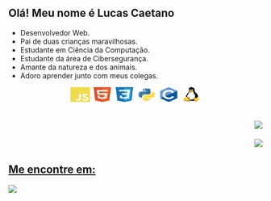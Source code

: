 ## Olá! Meu nome é Lucas Caetano

  - Desenvolvedor Web.
  - Pai de duas crianças maravilhosas.
  - Estudante em Ciência da Computação.
  - Estudante da área de Cibersegurança.
  - Amante da natureza e dos animais.
  - Adoro aprender junto com meus colegas.
<div align="center">
  <div>
    <img alt="jean-Js" height="30" width="40" src="https://raw.githubusercontent.com/devicons/devicon/master/icons/javascript/javascript-plain.svg">
    <img alt="jean-HTML" height="30" width="40" src="https://raw.githubusercontent.com/devicons/devicon/master/icons/html5/html5-original.svg">
<!--   </div>
  <div> -->
    <img alt="jean-CSS" height="30" width="40" src="https://raw.githubusercontent.com/devicons/devicon/master/icons/css3/css3-original.svg">  
    <img alt="jean-Python" height="30" width="40" src="https://raw.githubusercontent.com/devicons/devicon/master/icons/python/python-original.svg">
<!--   </div>
  <div> -->
    <img alt="jean-C" height="30" width="40" src="https://raw.githubusercontent.com/devicons/devicon/master/icons/c/c-original.svg"/>
    <img alt="jean-linux" height="30" width="40" src="https://raw.githubusercontent.com/devicons/devicon/master/icons/linux/linux-original.svg"/>
  </div>
</div>
<br><br>
<div align="right">
  <img src="https://github-readme-stats-git-masterrstaa-rickstaa.vercel.app/api/top-langs/?username=devLucasCaetano&layout=compact&langs_count=7&theme=midnight-purple"/>
  <br><br>
  <a href="https://github.com/devLucasCaetano">
  <img src="https://github-readme-stats-git-masterrstaa-rickstaa.vercel.app/api?username=devLucasCaetano&show_icons=true&theme=midnight-purple&include_all_commits=true&count_private=true"/>
</div>

 ## Me encontre em:

<div>
  <a href="https://www.linkedin.com/in/lucas-caetano-/" target="_blank">
    <img src="https://img.shields.io/badge/-LinkedIn-%230077B5?style=for-the-badge&logo=linkedin&logoColor=white" target="_blank">
  </a> 
</div>
